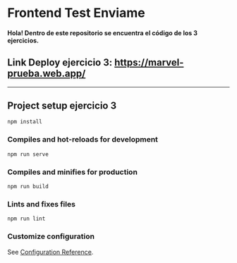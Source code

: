# Frontend Test Enviame

#### Hola! Dentro de este repositorio se encuentra el código de los 3 ejercicios.

## Link Deploy ejercicio 3: https://marvel-prueba.web.app/

_____________________________
## Project setup ejercicio 3
```
npm install
```

### Compiles and hot-reloads for development
```
npm run serve
```

### Compiles and minifies for production
```
npm run build
```

### Lints and fixes files
```
npm run lint
```

### Customize configuration
See [Configuration Reference](https://cli.vuejs.org/config/).
